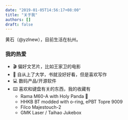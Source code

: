 ```yaml
---
date: "2019-01-05T14:56:17+08:00"
title: "关于我"
authors: []
draft: false
---
```


黄石（@yzlnew），目前生活在杭州。

### 我的热爱

- 🎬 偏好文艺片，比如王家卫的电影
- 📖 自从上了大学，书就没好好看，但是喜欢写作
- 💻 数码产品/开源软件
- ⌨️  喜欢和键盘有关的东西，我的收藏有
  - Rama M60-A with Holy Panda 🐼
  - HHKB BT modded with o-ring, ePBT Topre 9009
  - Filco Majestouch-2
  - GMK Laser / Taihao Jukebox

